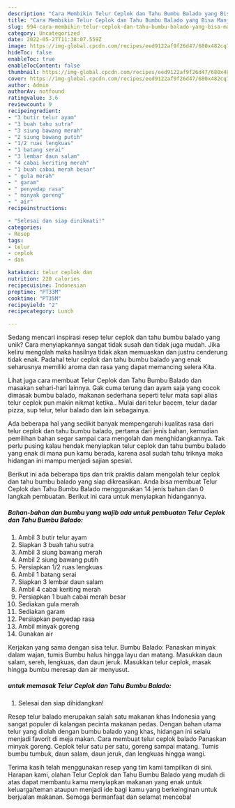 ```yaml
---
description: "Cara Membikin Telur Ceplok dan Tahu Bumbu Balado yang Bisa Manjain Lidah"
title: "Cara Membikin Telur Ceplok dan Tahu Bumbu Balado yang Bisa Manjain Lidah"
slug: 994-cara-membikin-telur-ceplok-dan-tahu-bumbu-balado-yang-bisa-manjain-lidah
category: Uncategorized
date: 2022-05-27T11:38:07.559Z
image: https://img-global.cpcdn.com/recipes/eed9122af9f26d47/680x482cq70/telur-ceplok-dan-tahu-bumbu-balado-foto-resep-utama.jpg
hideToc: false
enableToc: true
enableTocContent: false
thumbnail: https://img-global.cpcdn.com/recipes/eed9122af9f26d47/680x482cq70/telur-ceplok-dan-tahu-bumbu-balado-foto-resep-utama.jpg
cover: https://img-global.cpcdn.com/recipes/eed9122af9f26d47/680x482cq70/telur-ceplok-dan-tahu-bumbu-balado-foto-resep-utama.jpg
author: Admin
authorAv: notfound
ratingvalue: 3.6
reviewcount: 9
recipeingredient:
- "3 butir telur ayam"
- "3 buah tahu sutra"
- "3 siung bawang merah"
- "2 siung bawang putih"
- "1/2 ruas lengkuas"
- "1 batang serai"
- "3 lembar daun salam"
- "4 cabai keriting merah"
- "1 buah cabai merah besar"
- " gula merah"
- " garam"
- " penyedap rasa"
- " minyak goreng"
- " air"
recipeinstructions:

- "Selesai dan siap dinikmati!"
categories:
- Resep
tags:
- telur
- ceplok
- dan

katakunci: telur ceplok dan 
nutrition: 220 calories
recipecuisine: Indonesian
preptime: "PT33M"
cooktime: "PT35M"
recipeyield: "2"
recipecategory: Lunch

---
```





Sedang mencari inspirasi resep telur ceplok dan tahu bumbu balado yang unik? Cara menyiapkannya sangat tidak susah dan tidak juga mudah. Jika keliru mengolah maka hasilnya tidak akan memuaskan dan justru cenderung tidak enak. Padahal telur ceplok dan tahu bumbu balado yang enak seharusnya memiliki aroma dan rasa yang dapat memancing selera Kita.





Lihat juga cara membuat Telur Ceplok dan Tahu Bumbu Balado dan masakan sehari-hari lainnya. Gak cuma terung dan ayam saja yang cocok dimasak bumbu balado, makanan sederhana seperti telur mata sapi alias telur ceplok pun makin nikmat ketika.. Mulai dari telur bacem, telur dadar pizza, sup telur, telur balado dan lain sebagainya.

Ada beberapa hal yang sedikit banyak mempengaruhi kualitas rasa dari telur ceplok dan tahu bumbu balado, pertama dari jenis bahan, kemudian pemilihan bahan segar sampai cara mengolah dan menghidangkannya. Tak perlu pusing kalau hendak menyiapkan telur ceplok dan tahu bumbu balado yang enak di mana pun kamu berada, karena asal sudah tahu triknya maka hidangan ini mampu menjadi sajian spesial.






Berikut ini ada beberapa tips dan trik praktis dalam mengolah telur ceplok dan tahu bumbu balado yang siap dikreasikan. Anda bisa membuat Telur Ceplok dan Tahu Bumbu Balado menggunakan 14 jenis bahan dan 0 langkah pembuatan. Berikut ini cara untuk menyiapkan hidangannya.

<!--inarticleads1-->

##### Bahan-bahan dan bumbu yang wajib ada untuk pembuatan Telur Ceplok dan Tahu Bumbu Balado:

1. Ambil 3 butir telur ayam
1. Siapkan 3 buah tahu sutra
1. Ambil 3 siung bawang merah
1. Ambil 2 siung bawang putih
1. Persiapkan 1/2 ruas lengkuas
1. Ambil 1 batang serai
1. Siapkan 3 lembar daun salam
1. Ambil 4 cabai keriting merah
1. Persiapkan 1 buah cabai merah besar
1. Sediakan  gula merah
1. Sediakan  garam
1. Persiapkan  penyedap rasa
1. Ambil  minyak goreng
1. Gunakan  air


Kerjakan yang sama dengan sisa telur. Bumbu Balado: Panaskan minyak dalam wajan, tumis Bumbu halus hingga layu dan matang. Masukkan daun salam, sereh, lengkuas, dan daun jeruk. Masukkan telur ceplok, masak hingga bumbu meresap dan air menyusut. 

<!--inarticleads2-->

#####  untuk memasak Telur Ceplok dan Tahu Bumbu Balado:


1. Selesai dan siap dihidangkan!

Resep telur balado merupakan salah satu makanan khas Indonesia yang sangat populer di kalangan pecinta makanan pedas. Dengan bahan utama telur yang diolah dengan bumbu balado yang khas, hidangan ini selalu menjadi favorit di meja makan. Cara membuat telur ceplok balado Panaskan minyak goreng. Ceplok telur satu per satu, goreng sampai matang. Tumis bumbu tumbuk, daun salam, daun jeruk, dan lengkuas hingga wangi. 

Terima kasih telah menggunakan resep yang tim kami tampilkan di sini. Harapan kami, olahan Telur Ceplok dan Tahu Bumbu Balado yang mudah di atas dapat membantu kamu menyiapkan makanan yang enak untuk keluarga/teman ataupun menjadi ide bagi kamu yang berkeinginan untuk berjualan makanan. Semoga bermanfaat dan selamat mencoba!
